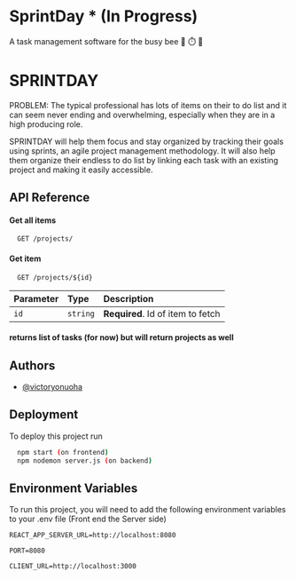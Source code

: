 # SprintDay * (In Progress)
A task management software for the busy bee 🐝 ⏱️ 💼


# SPRINTDAY
PROBLEM: The typical professional has lots of items on their to do list and it can seem never ending and overwhelming,
especially when they are in a high producing role. 

SPRINTDAY will help them focus and stay organized by tracking their goals using sprints, an agile project management methodology. 
 It will also help them organize their endless to do list by linking each task with an existing project and making it easily accessible. 



## API Reference

#### Get all items

```http
  GET /projects/
```


#### Get item

```http
  GET /projects/${id}
```

| Parameter | Type     | Description                       |
| :-------- | :------- | :-------------------------------- |
| `id`      | `string` | **Required**. Id of item to fetch |

#### returns list of tasks (for now) but will return projects as well



## Authors

- [@victoryonuoha](https://github.com/VictoryOnuoha)





## Deployment

To deploy this project run

```bash
  npm start (on frontend)
  npm nodemon server.js (on backend)
```


## Environment Variables

To run this project, you will need to add the following environment variables to your .env file (Front end the Server side)


`REACT_APP_SERVER_URL=http://localhost:8080`

`PORT=8080` 

`CLIENT_URL=http://localhost:3000`


